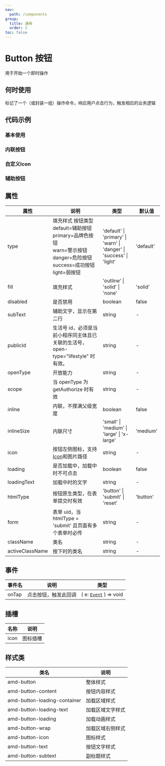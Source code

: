 ```yaml
---
nav:
  path: /components
group:
  title: 通用
  order: 2
toc: false
---
```

# Button 按钮
用于开始一个即时操作

## 何时使用
标记了一个（或封装一组）操作命令，响应用户点击行为，触发相应的业务逻辑
## 代码示例
### 基本使用
<code src='../../demo/pages/Button'></code>

### 内联按钮

<code src='../../demo/pages/ButtonInline'></code>

### 自定义Icon
<code src='../../demo/pages/ButtonIcon'></code>

### 辅助按钮
<code src='../../demo/pages/ButtonAddon'></code>

## 属性

| 属性 | 说明 | 类型 | 默认值  |
| -----|-----|-----|-----|
| type | 填充样式 按钮类型 default=辅助按钮<br> primary=品牌色按钮<br>  warn=警示按钮<br>  danger=危险按钮<br>  success=成功按钮<br>  light=弱按钮 | 'default' &verbar; 'primary' &verbar; 'warn' &verbar; 'danger' &verbar; 'success' &verbar; 'light' | 'default' | 
| fill | 填充样式  | 'outline' &verbar; 'solid' &verbar; 'none' | 'solid'  |
| disabled | 是否禁用  | boolean | false  |
| subText | 辅助文字，显示在第二行 | string | - |
| publicId | 生活号 id，必须是当前小程序同主体且已关联的生活号，open-type="lifestyle" 时有效。 | string | - |
| openType | 开放能力 | string | - |
| scope | 当 openType 为 getAuthorize 时有效 | string | - |
| inline | 内联，不撑满父级宽度  | boolean | false |
| inlineSize | 内联尺寸 | 'small' &verbar; 'medium' &verbar; 'large'  &verbar; 'x-large' | 'medium' |
| icon |按钮左侧图标，支持[Icon](./icon#代码示例)和图片路径| string | - |
| loading | 是否加载中，加载中时不可点击 | boolean | false |
| loadingText| 加载中时的文字  | string | - |
| htmlType | 按钮原生类型，在表单提交时有效  | 'button' &verbar; 'submit' &verbar; 'reset' | 'button' |
| form | 表单 uid，当htmlType = 'submit' 且页面有多个表单时必传 | string | - |
| className | 类名  | string | - |
| activeClassName | 按下时的类名 | string | - |

## 事件

| 事件名 | 说明 | 类型 |
| -----|-----|-----|
| onTap | 点击按钮，触发此回调 | ( e: [`Event`](https://opendocs.alipay.com/mini/framework/event-object) ) => void  |

## 插槽
| 名称 | 说明 |
| ----|----|
| icon | 图标插槽 |

## 样式类

| 类名 | 说明 |
| -----|-----|
| amd-button | 整体样式 |
| amd-button-content | 按钮内容样式 |
| amd-button-loading-container | 加载区域样式 |
| amd-button-loading-text | 加载区域文字样式 |
| amd-button-loading | 加载动画样式 |
| amd-button-wrap | 加载区域右侧样式 |
| amd-button-icon | 图标样式 |
| amd-button-text | 按钮文字样式 |
| amd-button-subtext | 副标题样式 |